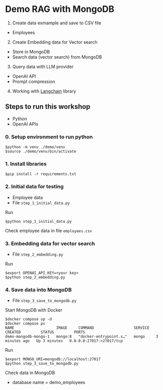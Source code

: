 # Demo RAG with MongoDB
1. Create data exmample and save to CSV file
  * Employees
2. Create Embedding data for Vector search
  * Store in MongoDB
  * Search data (vector search) from MongoDB
3. Query data with LLM provider
  * OpenAI API
  * Prompt compression
4. Working with [Langchain](https://www.langchain.com/) library

## Steps to run this workshop
* Python
* OpenAI APIs

### 0. Setup environment to run python
```
$python -m venv ./demo/venv
$source ./demo/venv/bin/activate
```

### 1. Install libraries
```
$pip install -r requirements.txt
```

### 2. Initial data for testing
* Employee data
* File `step_1_initial_data.py`

Run
```
$python step_1_initial_data.py
```

Check employee data in file `employees.csv`

### 3. Embedding data for vector search
* File `step_2_embedding.py`

Run
```
$export OPENAI_API_KEY=<your key>
$python step_2_embedding.py
```

### 4. Save data into MongoDB
* File `step_3_save_to_mongodb.py`

Start MongoDB with Docker
```
$docker compose up -d
$docker compose ps
NAME                   IMAGE     COMMAND                  SERVICE   CREATED         STATUS         PORTS
demo-mongodb-mongo-1   mongo:8   "docker-entrypoint.s…"   mongo     3 minutes ago   Up 3 minutes   0.0.0.0:27017->27017/tcp
```

Run
```
$export MONGO_URI=mongodb://localhost:27017
$python step_3_save_to_mongodb.py
```

Check data in MongoDB
* database name = demo_employees


